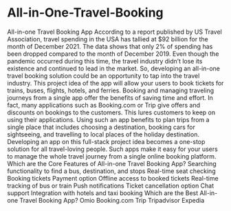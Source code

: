# All-in-One-Travel-Booking
All-in-one Travel Booking App According to a report published by US Travel Association, travel spending in the USA has tallied at $92 billion for the month of December 2021. The data shows that only 2% of spending has been dropped compared to the month of December 2019. Even though the pandemic occurred during this time, the travel industry didn’t lose its existence and continued to lead in the market. So, developing an all-in-one travel booking solution could be an opportunity to tap into the travel industry. This project idea of the app will allow your users to book tickets for trains, buses, flights, hotels, and ferries. Booking and managing traveling journeys from a single app offer the benefits of saving time and effort. In fact, many applications such as Booking.com or Trip give offers and discounts on bookings to the customers. This lures customers to keep on using their applications. Using such an app benefits to plan trips from a single place that includes choosing a destination, booking cars for sightseeing, and travelling to local places of the holiday destination. Developing an app on this full-stack project idea becomes a one-stop solution for all travel-loving people. Such apps make it easy for your users to manage the whole travel journey from a single online booking platform. Which are the Core Features of All-in-one Travel Booking App? Searching functionality to find a bus, destination, and stops Real-time seat checking Booking tickets Payment option Offline access to booked tickets Real-time tracking of bus or train Push notifications Ticket cancellation option Chat support Integration with hotels and taxi booking Which are the Best All-in-one Travel Booking App? Omio Booking.com Trip Tripadvisor Expedia
